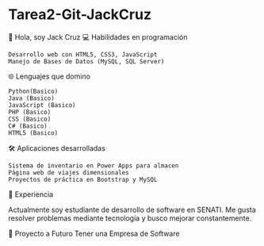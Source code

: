 # Tarea2-Git-JackCruz
👋 Hola, soy Jack Cruz
💻 Habilidades en programación

    Desarrollo web con HTML5, CSS3, JavaScript
    Manejo de Bases de Datos (MySQL, SQL Server)

🌐 Lenguajes que domino

    Python(Basico)
    Java (Basico)
    JavaScript (Basico)
    PHP (Basico)
    CSS (Basico)
    C# (Basico)
    HTML5 (Basico)

🛠️ Aplicaciones desarrolladas

    Sistema de inventario en Power Apps para almacen
    Página web de viajes dimensionales
    Proyectos de práctica en Bootstrap y MySQL

📌 Experiencia

Actualmente soy estudiante de desarrollo de software en SENATI.
Me gusta resolver problemas mediante tecnología y busco mejorar constantemente.

📌 Proyecto a Futuro
Tener una Empresa de Software
